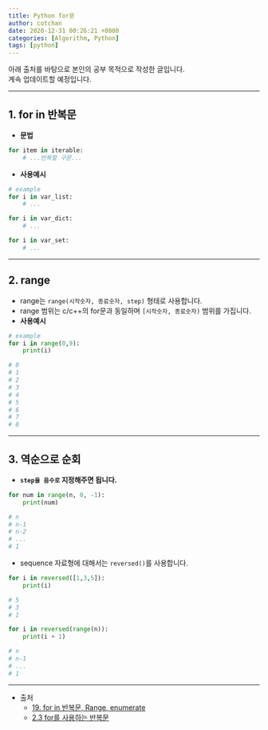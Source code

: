 ```yaml
---
title: Python for문
author: cotchan
date: 2020-12-31 00:26:21 +0800
categories: [Algorithm, Python]
tags: [python]     
---
```


아래 출처를 바탕으로 본인의 공부 목적으로 작성한 글입니다.    
계속 업데이트할 예정입니다.

---

## 1. for in 반복문

+ **문법**

```python
for item in iterable:
    # ...반복할 구문...
```

+ **사용예시**

```python
# example
for i in var_list:
    # ...

for i in var_dict:
    # ...

for i in var_set:
    # ...
```


---

## 2. range

+ range는 `range(시작숫자, 종료숫자, step)` 형태로 사용합니다.
+ range 범위는 c/c++의 for문과 동일하며 `[시작숫자, 종료숫자)` 범위를 가집니다.
+ **사용예시**

```python
# example
for i in range(0,9):
    print(i)

# 0
# 1
# 2
# 3
# 4
# 5
# 6
# 7
# 8
```

---

## 3. 역순으로 순회

+ **`step을 음수로` 지정해주면 됩니다.**

```python
for num in range(n, 0, -1):
    print(num)

# n 
# n-1
# n-2
# ...
# 1
```

+ sequence 자료형에 대해서는 `reversed()`를 사용합니다.

```python
for i in reversed([1,3,5]):
    print(i)

# 5
# 3
# 1
```

```python
for i in reversed(range(n)):
    print(i + 1)

# n
# n-1
# ...
# 1
```

---

+ 출처
    + [19. for in 반복문, Range, enumerate](https://wikidocs.net/16045)
    + [2.3 for를 사용하는 반복문](https://wikidocs.net/58)
